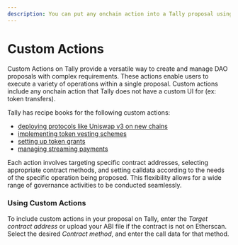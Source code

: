 ```yaml
---
description: You can put any onchain action into a Tally proposal using Custom Actions.
---
```


# Custom Actions

Custom Actions on Tally provide a versatile way to create and manage DAO proposals with complex requirements. These actions enable users to execute a variety of operations within a single proposal. Custom actions include any onchain action that Tally does not have a custom UI for (ex: token transfers).&#x20;

Tally has recipe books for the following custom actions:

* [deploying protocols like Uniswap v3 on new chains](chain-deployment-of-uniswap-v3.md)
* [implementing token vesting schemes](token-vesting-with-hedgey.md)
* [setting up token grants](token-grants-with-hedgey.md)
* [managing streaming payments](streaming-payments-with-sablier.md)

Each action involves targeting specific contract addresses, selecting appropriate contract methods, and setting calldata according to the needs of the specific operation being proposed. This flexibility allows for a wide range of governance activities to be conducted seamlessly.

### Using Custom Actions

To include custom actions in your proposal on Tally, enter the _Target contract address_ or upload your ABI file if the contract is not on Etherscan. Select the desired _Contract method_, and enter the call data for that method.

<figure><img src="../../../../.gitbook/assets/Screenshot 2023-12-08 at 10.55.09 pm.png" alt=""><figcaption></figcaption></figure>
